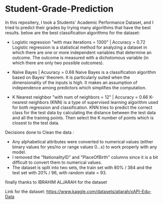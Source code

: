 # Student-Grade-Prediction
 In this repositery, I took a Students' Academic Performance Dataset, and I tried to predict their grades by trying many algorithms that have the best results.
 below are the best classification algorithms for the dataset:
 
  - Logistic regression "with max iterations = 1300" | Accuracy = 0.72
    Logistic regression is a statistical method for analyzing a dataset in which there are one or more independent variables that determine an outcome. The outcome is measured with a dichotomous variable (in which there are only two possible outcomes).

  - Naïve Bayes | Acuuracy = 0.68
      Naive Bayes is a classification algorithm based on Bayes’ theorem. It is particularly suited when the dimensionality of the inputs is high. It makes an assumption of independence among predictors which  simplifies the computation.

  - K Nearest neighbor "with num of neighbors = 12" | Accuracy = 0.66
        K-nearest neighbors (KNN) is a type of supervised learning algorithm used for both regression and classification. KNN tries to predict the correct class for the test data by calculating the distance between the test data and all the training points. Then select the K number of points which is closest to the test data.

Decisions done to Clean the data :
   - Any alphabetical attributes were converted to numerical values (either binary values for yes/no or range values 0…x) to work properly with any model.
   - I removed the "NationalityID" and "PlaceOfBirth" columns since it is a bit difficult to convert them to numerical values.
   - The dataset is split into two sets, the train set with 80% / 384 and the test set with 20% / 96, with random state = 93.

finally thanks to IBRAHIM ALJARAH for the dataset

Link for the dataset: https://www.kaggle.com/datasets/aljarah/xAPI-Edu-Data
